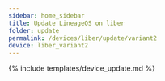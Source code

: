 ```yaml
---
sidebar: home_sidebar
title: Update LineageOS on liber
folder: update
permalink: /devices/liber/update/variant2
device: liber_variant2
---
```

{% include templates/device_update.md %}

